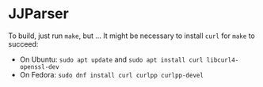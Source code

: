 # JJParser
To build, just run `make`, but ...
It might be necessary to install `curl` for `make` to succeed:
- On Ubuntu: `sudo apt update` and `sudo apt install curl libcurl4-openssl-dev`
- On Fedora: `sudo dnf install curl curlpp curlpp-devel`
